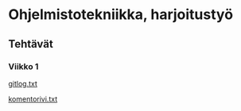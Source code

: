 # Ohjelmistotekniikka, harjoitustyö

## Tehtävät

### Viikko 1

[gitlog.txt](https://github.com/jmorrisv/ot-harjoitustyo/blob/main/laskarit/viikko1/gitlog.txt)

[komentorivi.txt](https://github.com/jmorrisv/ot-harjoitustyo/blob/main/laskarit/viikko1/komentorivi.txt)
